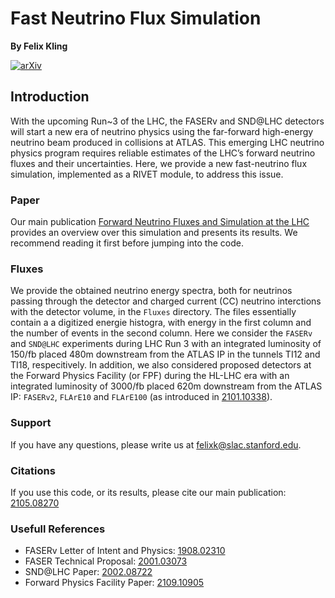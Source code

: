 # Fast Neutrino Flux Simulation

**By Felix Kling**

[![arXiv](http://img.shields.io/badge/arXiv-2105.08270-B31B1B.svg)](https://arxiv.org/abs/2105.08270)

## Introduction

With the upcoming Run~3 of the LHC, the FASERv and SND@LHC detectors will start a new era of neutrino physics using the far-forward high-energy neutrino beam produced in collisions at ATLAS. This emerging LHC neutrino physics program requires reliable estimates of the LHC’s forward neutrino fluxes and their uncertainties. Here, we provide a new fast-neutrino flux simulation, implemented as a RIVET module, to address this issue. 

### Paper

Our main publication [Forward Neutrino Fluxes and Simulation at the LHC](https://arxiv.org/abs/2105.08270)
provides an overview over this simulation and presents its results. We recommend reading it first before jumping into the code.

### Fluxes

We provide the obtained neutrino energy spectra, both for neutrinos passing through the detector and charged current (CC) neutrino interctions with the detector volume, in the `Fluxes` directory. The files essentially contain a a digitized energie histogra, with energy in the first column and the number of events in the second column.  Here we consider the `FASERv` and `SND@LHC` experiments during LHC Run 3 with an integrated luminosity of 150/fb placed 480m downstream from the ATLAS IP in the tunnels TI12 and TI18, respecitively. In addition, we also considered proposed detectors at the Forward Physics Facility (or FPF) during the HL-LHC era with an integrated luminosity of 3000/fb placed 620m downstream from the ATLAS IP: `FASERv2`, `FLArE10` and `FLArE100` (as introduced in [2101.10338](https://arxiv.org/abs/2101.10338)).

### Support

If you have any questions, please write us at [felixk@slac.stanford.edu](felixk@slac.stanford.edu).

### Citations

If you use this code, or its results, please cite our main publication: [2105.08270](https://arxiv.org/abs/2105.08270)

### Usefull References 

- FASERv Letter of Intent and Physics: [1908.02310](https://arxiv.org/abs/1908.02310)
- FASER Technical Proposal: [2001.03073](https://arxiv.org/abs/2001.03073)
- SND@LHC Paper: [2002.08722](https://arxiv.org/abs/2002.08722)
- Forward Physics Facility Paper: [2109.10905](https://arxiv.org/abs/2109.10905)
